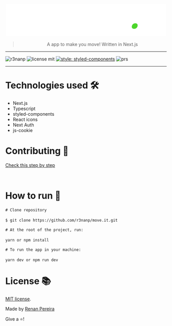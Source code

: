 <p align="center">
<img src="./public/logo-full.svg" />
</p>

<div align="center">

> A app to make you move! Written in Next.js

</div>

---

<div align="left">

![r3nanp](https://img.shields.io/badge/r3nanp-move--it-blue?style=for-the-badge&logo=react)
![license mit](https://img.shields.io/github/license/r3nanp/screen-recorder?color=blue&label=LICENSE&logo=github&style=for-the-badge)
[![style: styled-components](https://img.shields.io/badge/style-%F0%9F%92%85%20styled--components-orange.svg?colorB=daa357&colorA=db748e&style=for-the-badge)](https://github.com/styled-components/styled-components)
![prs](https://img.shields.io/static/v1?label=PRs&message=welcome&style=for-the-badge&color=24B36B&labelColor=000000)

</div>

---

# Technologies used 🛠

- Next.js
- Typescript
- styled-components
- React icons
- Next Auth
- js-cookie


# Contributing 🎉

<a href="CONTRIBUTING.md">Check this step by step</a>

<br />

# How to run 🤔

```
# Clone repository

$ git clone https://github.com/r3nanp/move.it.git
```

```
# At the root of the project, run:

yarn or npm install
```

```
# To run the app in your machine:

yarn dev or npm run dev
```

# License 📚
[MIT license](LICENSE).

Made by [Renan Pereira](https://github.com/r3nanp)

Give a ⭐️!
